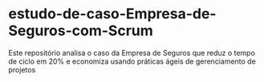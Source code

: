 # estudo-de-caso-Empresa-de-Seguros-com-Scrum
Este repositório analisa o caso da Empresa de Seguros que reduz o tempo de ciclo em 20% e economiza usando práticas ágeis de gerenciamento de projetos
